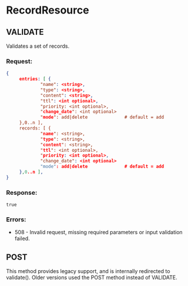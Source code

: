 RecordResource
==============

VALIDATE
--------


Validates a set of records.

### Request: ###

```json
{
     entries: [ {
             "name": <string>,
             "type": <string>,
             "content": <string>,
             "ttl": <int optional>,
             "priority: <int optional>,
             "change_date": <int optional>
             "mode": add|delete              # default = add
     },0..n ],
     records: [ {
             "name": <string>,
             "type": <string>,
             "content": <string>,
             "ttl": <int optional>,
             "priority: <int optional>,
             "change_date": <int optional>
             "mode": add|delete              # default = add
     },0..n ],
}
```

### Response: ###

```
true
```

### Errors: ###

* 508 - Invalid request, missing required parameters or input validation failed.

	 


POST
----


This method provides legacy support, and is internally redirected to validate(). Older 
versions used the POST method instead of VALIDATE.

	 


